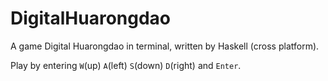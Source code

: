 # DigitalHuarongdao

A game Digital Huarongdao in terminal, written by Haskell (cross platform).  

Play by entering `W`(up) `A`(left) `S`(down) `D`(right) and `Enter`.

